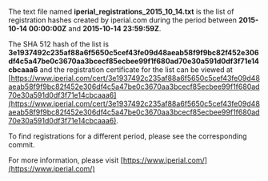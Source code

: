 The text file named **iperial_registrations_2015_10_14.txt** is the list of registration hashes created by iperial.com during the period between **2015-10-14 00:00:00Z** and **2015-10-14 23:59:59Z**.

The SHA 512 hash of the list is **3e1937492c235af88a6f5650c5cef43fe09d48aeab58f9f9bc82f452e306df4c5a47be0c3670aa3bcecf85ecbee99f1f680ad70e30a591d0df3f71e14cbcaaa6** and the registration certificate for the list can be viewed at [https://www.iperial.com/cert/3e1937492c235af88a6f5650c5cef43fe09d48aeab58f9f9bc82f452e306df4c5a47be0c3670aa3bcecf85ecbee99f1f680ad70e30a591d0df3f71e14cbcaaa6](https://www.iperial.com/cert/3e1937492c235af88a6f5650c5cef43fe09d48aeab58f9f9bc82f452e306df4c5a47be0c3670aa3bcecf85ecbee99f1f680ad70e30a591d0df3f71e14cbcaaa6).

To find registrations for a different period, please see the corresponding commit.

For more information, please visit [https://www.iperial.com/](https://www.iperial.com/)
